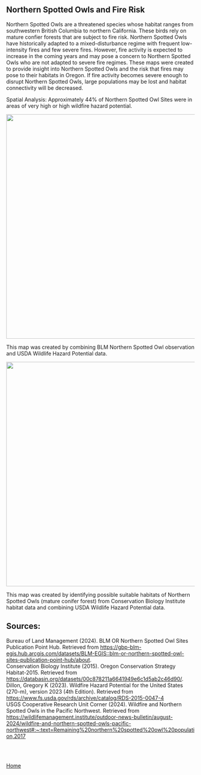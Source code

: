 ## Northern Spotted Owls and Fire Risk
Northern Spotted Owls are a threatened species whose habitat ranges from southwestern British Columbia to northern California. These birds rely on mature confier forests that are subject to fire risk. Northern Spotted Owls have historically adapted to a  mixed-disturbance regime with frequent low-intensity fires and few severe fires. However, fire activity is expected to increase in the coming years and may pose a concern to Northern Spotted Owls who are not adapted to severe fire regimes. These maps were created to provide insight into Northern Spotted Owls and the risk that fires may pose to their habitats in Oregon. If fire activity becomes severe enough to disrupt Northern Spotted Owls, large populations may be lost and habitat connectivity will be decreased.

Spatial Analysis:
Approximately 44% of Northern Spotted Owl Sites were in areas of very high or high wildfire hazard potential. 

<img src="https://github.com/user-attachments/assets/2b0da80f-e3c2-4433-8e05-642dc2e82004" width="600" height="600">

This map was created by combining BLM Northern Spotted Owl observation and USDA Wildlife Hazard Potential data. 

<img src="https://github.com/user-attachments/assets/aab38581-7b06-47b3-a5e6-04a1f2d9dd0e" width="600" height="600">

This map was created by identifying possible suitable habitats of Northern Spotted Owls (mature conifer forest) from Conservation Biology Institute habitat data and combining USDA Wildlife Hazard Potential data.

## Sources:
Bureau of Land Management (2024). BLM OR Northern Spotted Owl Sites Publication Point Hub. Retrieved from https://gbp-blm-egis.hub.arcgis.com/datasets/BLM-EGIS::blm-or-northern-spotted-owl-sites-publication-point-hub/about.
<br>
Conservation Biology Institute (2015). Oregon Conservation Strategy Habitat-2015. Retrieved from https://databasin.org/datasets/00c878211a6641949e6c1d5ab2c46d90/. 
<br>
Dillon, Gregory K (2023). Wildfire Hazard Potential for the United States (270-m), version 2023 (4th Edition). Retrieved from https://www.fs.usda.gov/rds/archive/catalog/RDS-2015-0047-4
<br>
USGS Cooperative Research Unit Corner (2024). Wildfire and Northern Spotted Owls in the Pacific Northwest. Retrieved from https://wildlifemanagement.institute/outdoor-news-bulletin/august-2024/wildfire-and-northern-spotted-owls-pacific-northwest#:~:text=Remaining%20northern%20spotted%20owl%20population,2017

<br>
<br>


[Home](README.md)

